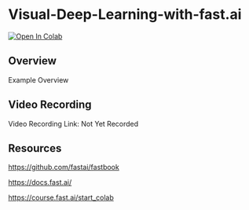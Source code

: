 # Visual-Deep-Learning-with-fast.ai

[![Open In Colab](https://colab.research.google.com/assets/colab-badge.svg)](https://colab.research.google.com/github/vanderbilt-data-science/Visual-Deep-Learning-with-fast.ai)

## Overview

Example Overview

## Video Recording

Video Recording Link: Not Yet Recorded

## Resources

https://github.com/fastai/fastbook

https://docs.fast.ai/

https://course.fast.ai/start_colab

